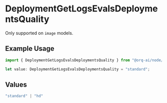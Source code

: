 # DeploymentGetLogsEvalsDeploymentsQuality

Only supported on `image` models.

## Example Usage

```typescript
import { DeploymentGetLogsEvalsDeploymentsQuality } from "@orq-ai/node/models/operations";

let value: DeploymentGetLogsEvalsDeploymentsQuality = "standard";
```

## Values

```typescript
"standard" | "hd"
```